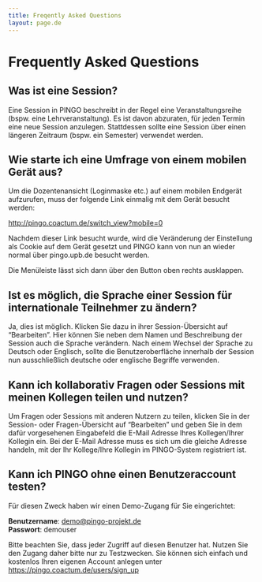 ```yaml
---
title: Freqently Asked Questions
layout: page.de
---
```


# Frequently Asked Questions

## Was ist eine Session?

Eine Session in PINGO beschreibt in der Regel eine Veranstaltungsreihe (bspw. eine Lehrveranstaltung).
Es ist davon abzuraten, für jeden Termin eine neue Session anzulegen. Stattdessen sollte eine Session über einen längeren Zeitraum (bspw. ein Semester) verwendet werden.  

## Wie starte ich eine Umfrage von einem mobilen Gerät aus?

Um die Dozentenansicht (Loginmaske etc.) auf einem mobilen Endgerät aufzurufen, muss der folgende Link einmalig mit dem Gerät besucht werden:

<http://pingo.coactum.de/switch_view?mobile=0>

Nachdem dieser Link besucht wurde, wird die Veränderung der Einstellung als Cookie auf dem Gerät gesetzt und PINGO kann von nun an wieder normal über pingo.upb.de besucht werden.

Die Menüleiste lässt sich dann über den Button oben rechts ausklappen.


## Ist es möglich, die Sprache einer Session für internationale Teilnehmer zu ändern?

Ja, dies ist möglich. Klicken Sie dazu in ihrer Session-Übersicht auf “Bearbeiten”. Hier können Sie neben dem Namen und Beschreibung der Session auch die Sprache verändern. Nach einem Wechsel der Sprache zu Deutsch oder Englisch, sollte die Benutzeroberfläche innerhalb der Session nun ausschließlich deutsche oder englische Begriffe verwenden.

## Kann ich kollaborativ Fragen oder Sessions mit meinen Kollegen teilen und nutzen?

Um Fragen oder Sessions mit anderen Nutzern zu teilen, klicken Sie in der Session- oder Fragen-Übersicht auf “Bearbeiten” und geben Sie in dem dafür vorgesehenen Eingabefeld die E-Mail Adresse Ihres Kollegen/Ihrer Kollegin ein. Bei der E-Mail Adresse muss es sich um die gleiche Adresse handeln, mit der Ihr Kollege/Ihre Kollegin im PINGO-System registriert ist.

## Kann ich PINGO ohne einen Benutzeraccount testen?

Für diesen Zweck haben wir einen Demo-Zugang für Sie eingerichtet: 

**Benutzername**: demo@pingo-projekt.de   
**Passwort**: demouser

Bitte beachten Sie, dass jeder Zugriff auf diesen Benutzer hat. Nutzen Sie den Zugang daher bitte nur zu Testzwecken. Sie können sich einfach und kostenlos Ihren eigenen Account anlegen unter <https://pingo.coactum.de/users/sign_up>
